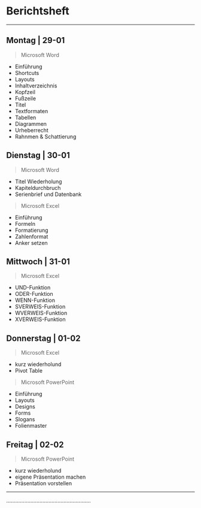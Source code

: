 # Berichtsheft

---

## Montag | 29-01
> Microsoft Word
- Einführung
- Shortcuts
- Layouts
- Inhaltverzeichnis
- Kopfzeil
- Fußzeile
- Titel
- Textformaten
- Tabellen
- Diagrammen
- Urheberrecht
- Rahnmen & Schattierung

## Dienstag | 30-01
> Microsoft Word
- Titel Wiederholung
- Kapiteldurchbruch
- Serienbrief und Datenbank
> Microsoft Excel
- Einführung
- Formeln
- Formatierung
- Zahlenformat
- Anker setzen

## Mittwoch | 31-01
> Microsoft Excel
- UND-Funktion
- ODER-Funktion
- WENN-Funktion
- SVERWEIS-Funktion
- WVERWEIS-Funktion
- XVERWEIS-Funktion

## Donnerstag | 01-02
> Microsoft Excel
- kurz wiederholund
- Pivot Table
> Microsoft PowerPoint
- Einführung
- Layouts
- Designs
- Forms
- Slogans
- Folienmaster

## Freitag | 02-02
> Microsoft PowerPoint
- kurz wiederholund
- eigene Präsentation machen
- Präsentation vorstellen 

---

........................................................
